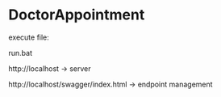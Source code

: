 # DoctorAppointment

execute file:

run.bat

http://localhost -> server

http://localhost/swagger/index.html -> endpoint management